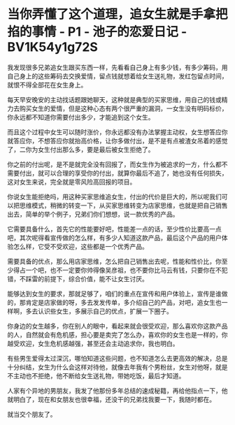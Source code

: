 # 当你弄懂了这个道理，追女生就是手拿把掐的事情 - P1 - 池子的恋爱日记 - BV1K54y1g72S

我发现很多兄弟追女生跟买东西一样，先看看自己身上有多少钱，有多少筹码，用自己身上的这些筹码去交换爱情，留点钱就想着给女生送礼物，发红包留点时间，就恨不得全部花在女生身上。

每天早安晚安的主动找话题跟她聊天，这种就是典型的买家思维，用自己的钱或精力去购买女生的爱情，但是这种心态有两个很严重的漏洞，一女生没有明码标价，你永远都不知道你需要付出多少，才能追到这个女生。

而且这个过程中女生可以随时涨价，你永远都没有办法掌握主动权，女生想答应你就答应你，不想答应你就抬高价格，让你多做付出，是不是有点被渣女吊着的感觉了，二你为女生付出那么多，要是最后被女生拒绝了。

你之前的付出呢，是不是就完全没有回报了，而女生作为被追求的一方，什么都不需要付出，就可以合理的享受你的付出，就算你最后不追了，她也没有任何损失，这对女生来说，完全就是零风险高回报的项目。

你说女生能拒绝吗，用这种买家思维追女生，付出的代价是巨大的，所以呢我们可以把思维模式，稍微的转变一下，从买家思维转变为店家思维，也就是把自己销售出去，简单的举个例子，兄弟们你们想想，说一款优秀的产品。

它需要具备什么，首先它的性能要好吧，性能差一点的话，至少性价比要高一点吧，其次呢得看宣传做的怎么样，有多少人知道这款产品，最后这个产品的用户体验怎么样，它受不受欢迎，这些都是一个优秀产品。

需要具备的优点，那么用店家思维，怎么把自己销售出去呢，性能和性价比，你至少得占一个吧，也不一定要你帅得像吴彦祖，也不要你比马云有钱，只要你在不犯错，不踩雷的前提下，综合价值，能不让女生讨厌。

能够达到女生的要求，那就足够了，咱们的重点在宣传和用户体验上，宣传是谁做的，那肯定是店家做的呀，多去发发传单，多介绍自己的产品，对吧，追女生也一样啊，多去认识些女生，多展示自己的优点，扩展一下圈子。

你身边的女生越多，你在别人的眼中，看起来就会很受欢迎，那么喜欢你这款产品的人，自然就会有危机感，担心要是卖完了怎么办，喜欢你的女生也是一样的，你越受欢迎，女生危机感越强，甚至还会主动追求你，我也明白。

有些男生爱得太过深沉，哪怕知道这些问题，也不知道怎么去更高效的解决，总是十分纠结，女生为什么会这样对待他，就像去年我有个男粉丝，女生对他呀，就是不主动也不拒绝，他不断给女生送礼物，带她吃饭，最后才知道。

人家有个异地的男朋友，我发了他那份多年总结的速成秘籍，再给他指点一下，他就明白了，现在和女朋友也很幸福，还没干的兄弟找我要一下，我随时都在。

就当交个朋友了。